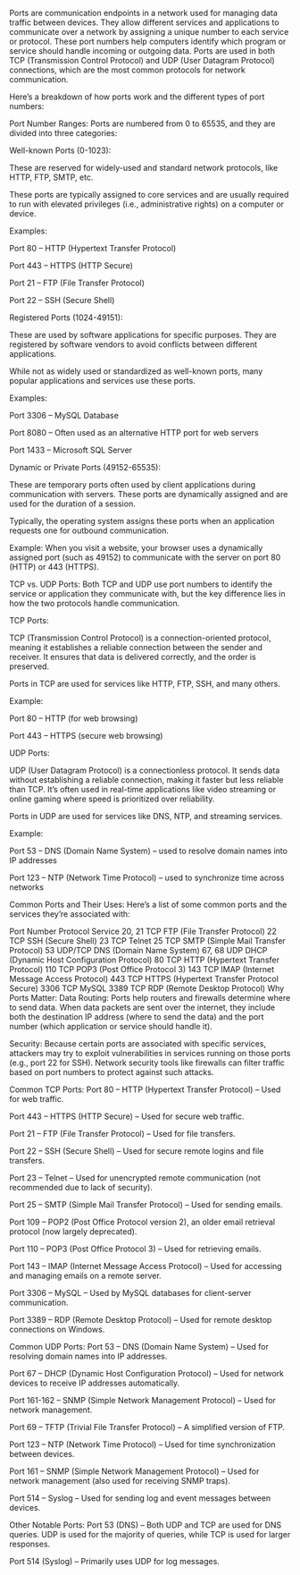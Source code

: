 Ports are communication endpoints in a network used for managing data traffic between devices. They allow different services and applications to communicate over a network by assigning a unique number to each service or protocol. These port numbers help computers identify which program or service should handle incoming or outgoing data. Ports are used in both TCP (Transmission Control Protocol) and UDP (User Datagram Protocol) connections, which are the most common protocols for network communication.

Here’s a breakdown of how ports work and the different types of port numbers:

Port Number Ranges:
Ports are numbered from 0 to 65535, and they are divided into three categories:

Well-known Ports (0-1023):

These are reserved for widely-used and standard network protocols, like HTTP, FTP, SMTP, etc.

These ports are typically assigned to core services and are usually required to run with elevated privileges (i.e., administrative rights) on a computer or device.

Examples:

Port 80 – HTTP (Hypertext Transfer Protocol)

Port 443 – HTTPS (HTTP Secure)

Port 21 – FTP (File Transfer Protocol)

Port 22 – SSH (Secure Shell)

Registered Ports (1024-49151):

These are used by software applications for specific purposes. They are registered by software vendors to avoid conflicts between different applications.

While not as widely used or standardized as well-known ports, many popular applications and services use these ports.

Examples:

Port 3306 – MySQL Database

Port 8080 – Often used as an alternative HTTP port for web servers

Port 1433 – Microsoft SQL Server

Dynamic or Private Ports (49152-65535):

These are temporary ports often used by client applications during communication with servers. These ports are dynamically assigned and are used for the duration of a session.

Typically, the operating system assigns these ports when an application requests one for outbound communication.

Example: When you visit a website, your browser uses a dynamically assigned port (such as 49152) to communicate with the server on port 80 (HTTP) or 443 (HTTPS).

TCP vs. UDP Ports:
Both TCP and UDP use port numbers to identify the service or application they communicate with, but the key difference lies in how the two protocols handle communication.

TCP Ports:

TCP (Transmission Control Protocol) is a connection-oriented protocol, meaning it establishes a reliable connection between the sender and receiver. It ensures that data is delivered correctly, and the order is preserved.

Ports in TCP are used for services like HTTP, FTP, SSH, and many others.

Example:

Port 80 – HTTP (for web browsing)

Port 443 – HTTPS (secure web browsing)

UDP Ports:

UDP (User Datagram Protocol) is a connectionless protocol. It sends data without establishing a reliable connection, making it faster but less reliable than TCP. It’s often used in real-time applications like video streaming or online gaming where speed is prioritized over reliability.

Ports in UDP are used for services like DNS, NTP, and streaming services.

Example:

Port 53 – DNS (Domain Name System) – used to resolve domain names into IP addresses

Port 123 – NTP (Network Time Protocol) – used to synchronize time across networks

Common Ports and Their Uses:
Here’s a list of some common ports and the services they’re associated with:

Port Number	Protocol	Service
20, 21	TCP	FTP (File Transfer Protocol)
22	TCP	SSH (Secure Shell)
23	TCP	Telnet
25	TCP	SMTP (Simple Mail Transfer Protocol)
53	UDP/TCP	DNS (Domain Name System)
67, 68	UDP	DHCP (Dynamic Host Configuration Protocol)
80	TCP	HTTP (Hypertext Transfer Protocol)
110	TCP	POP3 (Post Office Protocol 3)
143	TCP	IMAP (Internet Message Access Protocol)
443	TCP	HTTPS (Hypertext Transfer Protocol Secure)
3306	TCP	MySQL
3389	TCP	RDP (Remote Desktop Protocol)
Why Ports Matter:
Data Routing: Ports help routers and firewalls determine where to send data. When data packets are sent over the internet, they include both the destination IP address (where to send the data) and the port number (which application or service should handle it).

Security: Because certain ports are associated with specific services, attackers may try to exploit vulnerabilities in services running on those ports (e.g., port 22 for SSH). Network security tools like firewalls can filter traffic based on port numbers to protect against such attacks.


Common TCP Ports:
Port 80 – HTTP (Hypertext Transfer Protocol) – Used for web traffic.

Port 443 – HTTPS (HTTP Secure) – Used for secure web traffic.

Port 21 – FTP (File Transfer Protocol) – Used for file transfers.

Port 22 – SSH (Secure Shell) – Used for secure remote logins and file transfers.

Port 23 – Telnet – Used for unencrypted remote communication (not recommended due to lack of security).

Port 25 – SMTP (Simple Mail Transfer Protocol) – Used for sending emails.

Port 109 – POP2 (Post Office Protocol version 2), an older email retrieval protocol (now largely deprecated).

Port 110 – POP3 (Post Office Protocol 3) – Used for retrieving emails.

Port 143 – IMAP (Internet Message Access Protocol) – Used for accessing and managing emails on a remote server.

Port 3306 – MySQL – Used by MySQL databases for client-server communication.

Port 3389 – RDP (Remote Desktop Protocol) – Used for remote desktop connections on Windows.

Common UDP Ports:
Port 53 – DNS (Domain Name System) – Used for resolving domain names into IP addresses.

Port 67 – DHCP (Dynamic Host Configuration Protocol) – Used for network devices to receive IP addresses automatically.

Port 161-162 – SNMP (Simple Network Management Protocol) – Used for network management.

Port 69 – TFTP (Trivial File Transfer Protocol) – A simplified version of FTP.

Port 123 – NTP (Network Time Protocol) – Used for time synchronization between devices.

Port 161 – SNMP (Simple Network Management Protocol) – Used for network management (also used for receiving SNMP traps).

Port 514 – Syslog – Used for sending log and event messages between devices.

Other Notable Ports:
Port 53 (DNS) – Both UDP and TCP are used for DNS queries. UDP is used for the majority of queries, while TCP is used for larger responses.

Port 514 (Syslog) – Primarily uses UDP for log messages.